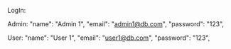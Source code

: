 LogIn:

Admin:
"name": "Admin 1",
"email": "admin1@db.com",
"password": "123",

User:
"name": "User 1",
"email": "user1@db.com",
"password": "123",
